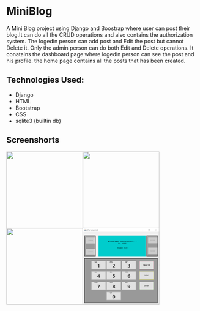 # MiniBlog
A Mini Blog project using Django and Boostrap where user can post their blog.It can do all the CRUD operations and also contains the authorization system. The logedin person can add post and Edit the post but cannot Delete it. Only the admin person can do both Edit and Delete operations.
It conatains the dashboard page where logedin person can see the post and his profile. the home page contains all the posts that has been created.

## Technologies Used:
* Django
* HTML
* Bootstrap
* CSS
* sqlite3 (builtin db)

## Screenshorts
<img align="left" src="https://github.com/ZisanAalam/MiniBlog/blob/main/screenshots/image1.PNG" width="200" height="200" />
<img align="left" src="https://github.com/ZisanAalam/MiniBlog/blob/main/screenshots/image2.PNG" width="200" height="200" />
<img align="left" src="https://github.com/ZisanAalam/MiniBlog/blob/main/screenshots/image3.PNG" width="200" height="200" />
<img  src="https://github.com/ZisanAalam/ATM/blob/MiniBlog/screenshots/image4.PNG" width="200" height="200" />
